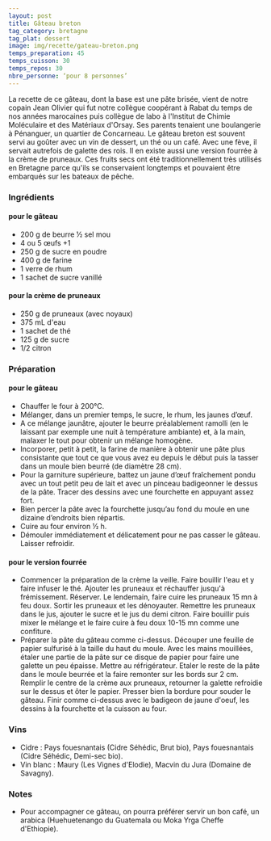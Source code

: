 ```yaml
---
layout: post
title: Gâteau breton
tag_category: bretagne
tag_plat: dessert
image: img/recette/gateau-breton.png
temps_preparation: 45
temps_cuisson: 30
temps_repos: 30
nbre_personne: ‘pour 8 personnes’
---
```

La recette de ce gâteau, dont la base est une pâte brisée, vient de notre copain Jean Olivier qui fut notre collègue coopérant à Rabat du temps de nos années marocaines puis collègue de labo à l'Institut de Chimie Moléculaire et des Matériaux d'Orsay. Ses parents tenaient une boulangerie à Pénanguer, un quartier de Concarneau. Le gâteau breton est souvent servi au goûter avec un vin de dessert, un thé ou un café. Avec une fève, il servait autrefois de galette des rois. Il en existe aussi une version fourrée à la crème de pruneaux. Ces fruits secs ont été traditionnellement très utilisés en Bretagne parce qu'ils se conservaient longtemps et pouvaient être embarqués sur les bateaux de pêche.

### Ingrédients
#### pour le gâteau
* 200 g de beurre ½ sel mou
* 4 ou 5 œufs +1
* 250 g de sucre en poudre
* 400 g de farine
* 1 verre de rhum
* 1 sachet de sucre vanillé

#### pour la crème de pruneaux
* 250 g de pruneaux (avec noyaux)
* 375 mL d'eau
* 1 sachet de thé
* 125 g de sucre
* 1/2 citron

### Préparation
#### pour le gâteau
* Chauffer le four à 200°C.
* Mélanger, dans un premier temps, le sucre, le rhum, les jaunes d’œuf.
* A ce mélange jaunâtre, ajouter le beurre préalablement ramolli (en le laissant par exemple une nuit à température ambiante) et, à la main, malaxer le tout pour obtenir un mélange homogène.
* Incorporer, petit à petit, la farine de manière à obtenir une pâte plus consistante que tout ce que vous avez eu depuis le début puis la tasser dans un moule bien beurré (de diamètre 28 cm).
* Pour la garniture supérieure, battez un jaune d’œuf fraîchement pondu avec un tout petit peu de lait et avec un pinceau badigeonner le dessus de la pâte. Tracer des dessins avec une fourchette en appuyant assez fort.
* Bien percer la pâte avec la fourchette jusqu’au fond du moule en une dizaine d’endroits bien répartis.
* Cuire au four environ ½ h.
* Démouler immédiatement et délicatement pour ne pas casser le gâteau. Laisser refroidir.

#### pour le version fourrée
* Commencer la préparation de la crème la veille. Faire bouillir l'eau et y faire infuser le thé. Ajouter les pruneaux et réchauffer jusqu'à frémissement. Réserver. Le lendemain, faire cuire les pruneaux 15 mn à feu doux. Sortir les pruneaux et les dénoyauter. Remettre les pruneaux dans le jus, ajouter le sucre et le jus du demi citron. Faire bouillir puis mixer le mélange et le faire cuire à feu doux 10-15 mn comme une confiture.
* Préparer la pâte du gâteau comme ci-dessus. Découper une feuille de papier sulfurisé à la taille du haut du moule. Avec les mains mouillées, étaler une partie de la pâte sur ce disque de papier pour faire une galette un peu épaisse. Mettre au réfrigérateur. Etaler le reste de la pâte dans le moule beurrée et la faire remonter sur les bords sur 2 cm. Remplir le centre de la crème aux pruneaux, retourner la galette refroidie sur le dessus et ôter le papier. Presser bien la bordure pour souder le gâteau. Finir comme ci-dessus avec le badigeon de jaune d'oeuf, les dessins à la fourchette et la cuisson au four.  

### Vins
* Cidre : Pays fouesnantais (Cidre Séhédic, Brut bio), Pays fouesnantais (Cidre Séhédic, Demi-sec bio).
* Vin blanc : Maury (Les Vignes d'Elodie), Macvin du Jura (Domaine de Savagny).

### Notes
* Pour accompagner ce gâteau, on pourra préférer servir un bon café, un arabica (Huehuetenango du Guatemala ou Moka Yrga Cheffe d'Ethiopie).
